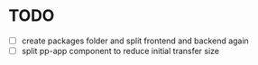 # TODO

- [ ] create packages folder and split frontend and backend again
- [ ] split pp-app component to reduce initial transfer size
